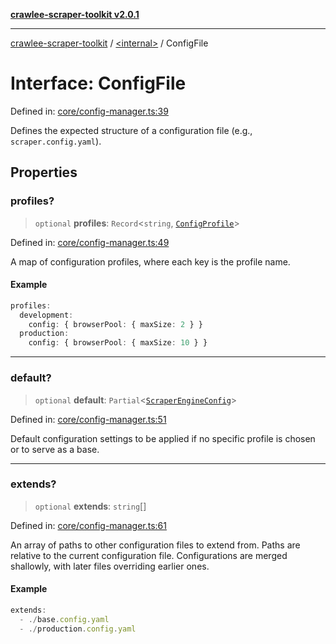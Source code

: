 [**crawlee-scraper-toolkit v2.0.1**](../../README.md)

***

[crawlee-scraper-toolkit](../../globals.md) / [\<internal\>](../README.md) / ConfigFile

# Interface: ConfigFile

Defined in: [core/config-manager.ts:39](https://github.com/devalexanderdaza/crawlee-scraper-toolkit/blob/main/src/core/config-manager.ts#L39)

Defines the expected structure of a configuration file (e.g., `scraper.config.yaml`).

## Properties

### profiles?

> `optional` **profiles**: `Record`\<`string`, [`ConfigProfile`](ConfigProfile.md)\>

Defined in: [core/config-manager.ts:49](https://github.com/devalexanderdaza/crawlee-scraper-toolkit/blob/main/src/core/config-manager.ts#L49)

A map of configuration profiles, where each key is the profile name.

#### Example

```ts
profiles:
  development:
    config: { browserPool: { maxSize: 2 } }
  production:
    config: { browserPool: { maxSize: 10 } }
```

***

### default?

> `optional` **default**: `Partial`\<[`ScraperEngineConfig`](../../interfaces/ScraperEngineConfig.md)\>

Defined in: [core/config-manager.ts:51](https://github.com/devalexanderdaza/crawlee-scraper-toolkit/blob/main/src/core/config-manager.ts#L51)

Default configuration settings to be applied if no specific profile is chosen or to serve as a base.

***

### extends?

> `optional` **extends**: `string`[]

Defined in: [core/config-manager.ts:61](https://github.com/devalexanderdaza/crawlee-scraper-toolkit/blob/main/src/core/config-manager.ts#L61)

An array of paths to other configuration files to extend from.
Paths are relative to the current configuration file.
Configurations are merged shallowly, with later files overriding earlier ones.

#### Example

```ts
extends:
  - ./base.config.yaml
  - ./production.config.yaml
```
